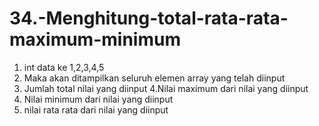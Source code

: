 # 34.-Menghitung-total-rata-rata-maximum-minimum

1. int data ke 1,2,3,4,5
2. Maka akan ditampilkan seluruh elemen array yang telah diinput
3. Jumlah total nilai yang diinput
4.Nilai maximum dari nilai yang diinput
5. Nilai minimum dari nilai yang diinput
6. nilai rata rata dari nilai yang diinput
